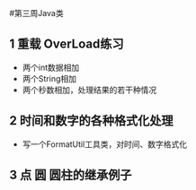 #第三周Java类

## 1 重载 OverLoad练习
- 两个int数据相加
- 两个String相加
- 两个秒数相加，处理结果的若干种情况

## 2 时间和数字的各种格式化处理
- 写一个FormatUtil工具类，对时间、数字格式化

## 3 点 圆 圆柱的继承例子